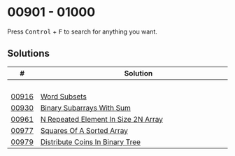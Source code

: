# 00901 - 01000

Press <kbd>Control</kbd> + <kbd>F</kbd> to search for anything you want.

## Solutions
| # | Solution | Topic | Difficulty |
| --- | --- | --- | --- |
| | &emsp;&emsp;&emsp;&emsp;&emsp;&emsp;&emsp;&emsp;&emsp;&emsp;&emsp;&emsp;&emsp;&emsp;&emsp;&emsp;&emsp;&emsp;&emsp;&emsp;&emsp;&emsp;&emsp;&emsp;&emsp;&emsp;&emsp;&emsp; | &emsp;&emsp;&emsp;&emsp;&emsp;&emsp;&emsp;&emsp;&emsp;&emsp; | |  
| [00916](https://leetcode.com/problems/word-subsets/) | [Word Subsets](00916-word-subsets.cpp) | `Subset` | Medium |  
| [00930](https://leetcode.com/problems/binary-subarrays-with-sum/) | [Binary Subarrays With Sum](00930-binary-subarrays-with-sum.cpp) | `Hashmap` | Medium |  
| [00961](https://leetcode.com/problems/n-repeated-element-in-size-2n-array/) | [N Repeated Element In Size 2N Array](00961-n-repeated-element-in-size-2n-array.cpp) | `Hashmap` | Easy |  
| [00977](https://leetcode.com/problems/squares-of-a-sorted-array/) | [Squares Of A Sorted Array](00977-squares-of-a-sorted-array.cpp) | `Two-Pointers` | Easy |  
| [00979](https://leetcode.com/problems/distribute-coins-in-binary-tree/) | [Distribute Coins In Binary Tree](00979-distribute-coins-in-binary-tree.cpp) | `Tree` | Medium |  